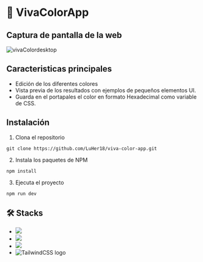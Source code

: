 # 🎨 VivaColorApp

## Captura de pantalla de la web 
![vivaColordesktop](https://github.com/LuHer18/viva-color-app/assets/134423209/b2bec043-db5c-4953-a612-f0f4deee8005) 


## Caracteristicas principales
* Edición de los diferentes colores
* Vista previa de los resultados con ejemplos de pequeños elementos UI.
* Guarda en el portapales el color en formato Hexadecimal como variable de CSS.

## Instalación
1. Clona el repositorio
```
git clone https://github.com/LuHer18/viva-color-app.git
```
2. Instala los paquetes de NPM
```
npm install
```
3. Ejecuta el proyecto
```
npm run dev
```
## 🛠 Stacks
* <img src="https://img.shields.io/badge/CSS3-1572B6?style=for-the-badge&logo=css3&logoColor=white">
* <img src="https://img.shields.io/badge/JavaScript-F7DF1E?style=for-the-badge&logo=javascript&logoColor=black">
* <img src="https://img.shields.io/badge/React-20232A?style=for-the-badge&logo=react&logoColor=61DAFB">
* <img src="https://img.shields.io/badge/Tailwind_CSS-38B2AC?style=for-the-badge&logo=tailwind-css&logoColor=white" alt="TailwindCSS logo" title="TailwindCSS" />
